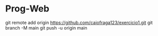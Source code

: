 # Prog-Web
git remote add origin https://github.com/caiofraga123/exercicio1.git
git branch -M main
git push -u origin main
